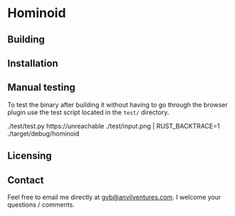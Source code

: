 # Hominoid 

## Building

## Installation

## Manual testing
To test the binary after building it without having to go through the browser
plugin use the test script located in the `test/` directory.

./test/test.py https://unreachable ./test/input.png | RUST_BACKTRACE=1 ./target/debug/hominoid

## Licensing

## Contact

Feel free to email me directly at gvb@anvilventures.com. I welcome your questions / comments.
